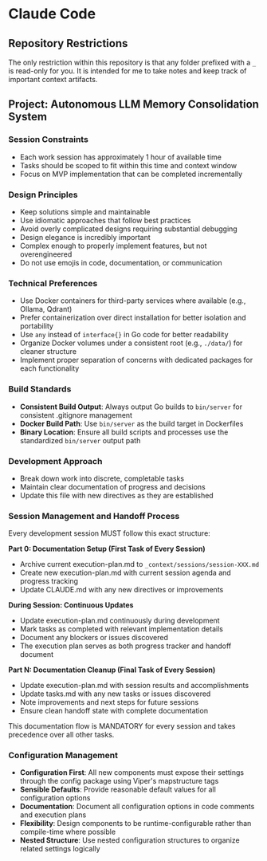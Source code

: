 # Claude Code

## Repository Restrictions

The only restriction within this repository is that any folder prefixed with a `_` is read-only for you. It is intended for me to take notes and keep track of important context artifacts.

## Project: Autonomous LLM Memory Consolidation System

### Session Constraints

- Each work session has approximately 1 hour of available time
- Tasks should be scoped to fit within this time and context window
- Focus on MVP implementation that can be completed incrementally

### Design Principles

- Keep solutions simple and maintainable
- Use idiomatic approaches that follow best practices
- Avoid overly complicated designs requiring substantial debugging
- Design elegance is incredibly important
- Complex enough to properly implement features, but not overengineered
- Do not use emojis in code, documentation, or communication

### Technical Preferences

- Use Docker containers for third-party services where available (e.g., Ollama, Qdrant)
- Prefer containerization over direct installation for better isolation and portability
- Use `any` instead of `interface{}` in Go code for better readability
- Organize Docker volumes under a consistent root (e.g., `./data/`) for cleaner structure
- Implement proper separation of concerns with dedicated packages for each functionality

### Build Standards

- **Consistent Build Output**: Always output Go builds to `bin/server` for consistent .gitignore management
- **Docker Build Path**: Use `bin/server` as the build target in Dockerfiles
- **Binary Location**: Ensure all build scripts and processes use the standardized `bin/server` output path

### Development Approach

- Break down work into discrete, completable tasks
- Maintain clear documentation of progress and decisions
- Update this file with new directives as they are established

### Session Management and Handoff Process

Every development session MUST follow this exact structure:

**Part 0: Documentation Setup (First Task of Every Session)**

- Archive current execution-plan.md to `_context/sessions/session-XXX.md`
- Create new execution-plan.md with current session agenda and progress tracking
- Update CLAUDE.md with any new directives or improvements

**During Session: Continuous Updates**

- Update execution-plan.md continuously during development
- Mark tasks as completed with relevant implementation details
- Document any blockers or issues discovered
- The execution plan serves as both progress tracker and handoff document

**Part N: Documentation Cleanup (Final Task of Every Session)**

- Update execution-plan.md with session results and accomplishments
- Update tasks.md with any new tasks or issues discovered
- Note improvements and next steps for future sessions
- Ensure clean handoff state with complete documentation

This documentation flow is MANDATORY for every session and takes precedence over all other tasks.

### Configuration Management

- **Configuration First**: All new components must expose their settings through the config package using Viper's mapstructure tags
- **Sensible Defaults**: Provide reasonable default values for all configuration options
- **Documentation**: Document all configuration options in code comments and execution plans
- **Flexibility**: Design components to be runtime-configurable rather than compile-time where possible
- **Nested Structure**: Use nested configuration structures to organize related settings logically

